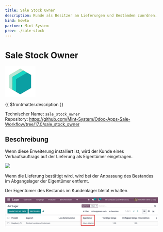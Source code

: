 ```yaml
---
title: Sale Stock Owner
description: Kunde als Besitzer an Lieferungen und Beständen zuordnen.
kind: howto
partner: Mint-System
prev: ./sale-stock
---
```

# Sale Stock Owner
![icon_oms_box](attachments/icons_odoo_mint_system.png)

{{ $frontmatter.description }}

Technischer Name: `sale_stock_owner`\
Repository: <https://github.com/Mint-System/Odoo-Apps-Sale-Workflow/tree/17.0/sale_stock_owner>

## Beschreibung

Wenn diese Erweiterung installiert ist, wird der Kunde eines Verkaufsauftrags auf der Lieferung als Eigentümer eingetragen.

![](attachments/Sale%20Stock%20Owner%20Eigentümer.png)

Wenn die Lieferung bestätigt wird, wird bei der Anpassung des Bestandes im Abgangslager der Eigentümer entfernt.

Der Eigentümer des Bestands im Kundenlager bleibt erhalten.

![](attachments/Sale%20Stock%20Owner%20Customer%20Location.png)
